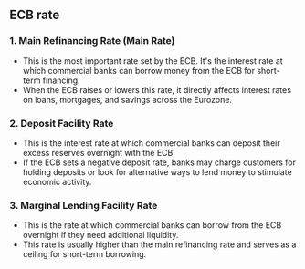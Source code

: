 ## ECB rate
### 1. **Main Refinancing Rate (Main Rate)**

- This is the most important rate set by the ECB. It's the interest rate at which commercial banks can borrow money from the ECB for short-term financing.
- When the ECB raises or lowers this rate, it directly affects interest rates on loans, mortgages, and savings across the Eurozone.
### 2. **Deposit Facility Rate**

- This is the interest rate at which commercial banks can deposit their excess reserves overnight with the ECB.
- If the ECB sets a negative deposit rate, banks may charge customers for holding deposits or look for alternative ways to lend money to stimulate economic activity.
### 3. **Marginal Lending Facility Rate**

- This is the rate at which commercial banks can borrow from the ECB overnight if they need additional liquidity.
- This rate is usually higher than the main refinancing rate and serves as a ceiling for short-term borrowing.